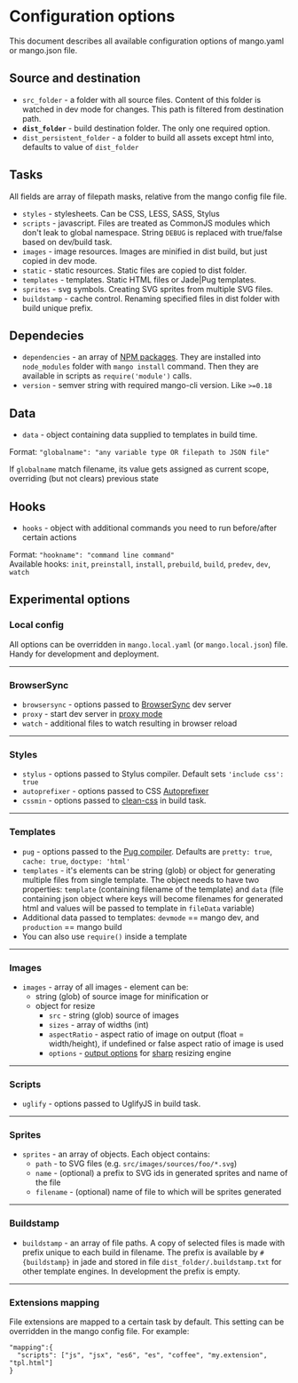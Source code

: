 # Configuration options

This document describes all available configuration options of mango.yaml or mango.json file.

## Source and destination

* `src_folder` - a folder with all source files. Content of this folder is watched in dev mode for changes. This path is filtered from destination path.
* **`dist_folder`** - build destination folder. The only one required option.
* `dist_persistent_folder` - a folder to build all assets except html into, defaults to value of `dist_folder` 

## Tasks

All fields are array of filepath masks, relative from the mango config file file.

* `styles` - stylesheets. Can be CSS, LESS, SASS, Stylus
* `scripts` - javascript. Files are treated as CommonJS modules which don't leak to global namespace. String `DEBUG` is replaced with true/false based on dev/build task.
* `images` - image resources. Images are minified in dist build, but just copied in dev mode.
* `static` - static resources. Static files are copied to dist folder.
* `templates` - templates. Static HTML files or Jade|Pug templates.
* `sprites` - svg symbols. Creating SVG sprites from multiple SVG files.
* `buildstamp` - cache control. Renaming specified files in dist folder with build unique prefix.

## Dependecies

* `dependencies` - an array of [NPM packages](https://www.npmjs.com). They are installed into `node_modules` folder with `mango install` command. Then they are available in scripts as `require('module')` calls.
* `version` - semver string with required mango-cli version. Like `>=0.18`

## Data

* `data` - object containing data supplied to templates in build time.

Format: `"globalname": "any variable type OR filepath to JSON file"`

If `globalname` match filename, its value gets assigned as current scope, overriding (but not clears) previous state

## Hooks

* `hooks` - object with additional commands you need to run before/after certain actions

Format: `"hookname": "command line command"`<br>
Available hooks: `init`, `preinstall`, `install`, `prebuild`, `build`, `predev`, `dev`, `watch`


## Experimental options

### Local config

All options can be overridden in `mango.local.yaml` (or `mango.local.json`) file. Handy for development and deployment.

---

### BrowserSync

* `browsersync` - options passed to [BrowserSync](http://www.browsersync.io/docs/options/) dev server
* `proxy` - start dev server in [proxy mode](http://www.browsersync.io/docs/options/#option-proxy)
* `watch` - additional files to watch resulting in browser reload

---

### Styles

* `stylus` - options passed to Stylus compiler. Default sets `'include css': true`
* `autoprefixer` - options passed to CSS [Autoprefixer](https://github.com/postcss/autoprefixer-core#usage)
* `cssmin` - options passed to [clean-css](https://github.com/jakubpawlowicz/clean-css#how-to-use-clean-css-api) in build task.

---

### Templates

* `pug` - options passed to the [Pug compiler](https://pugjs.org/api/reference.html). Defaults are `pretty: true`, `cache: true`, `doctype: 'html'`
* `templates` - it's elements can be string (glob) or object for generating multiple files from single template. The object needs to have two properties: `template` (containing filename of the template) and `data` (file containing json object where keys will become filenames for generated html and values will be passed to template in `fileData` variable)
* Additional data passed to templates: `devmode` == mango dev, and `production` == mango build
* You can also use `require()` inside a template

---

### Images

* `images` - array of all images - element can be:
    * string (glob) of source image for minification or
    * object for resize
        * `src` - string (glob) source of images
        * `sizes` - array of widths (int)
        * `aspectRatio` - aspect ratio of image on output (float = width/height), if undefined or false aspect ratio of image is used
        * `options` - [output options](http://sharp.dimens.io/en/stable/api-output/#jpeg) for [sharp](http://sharp.dimens.io/en/stable/) resizing engine

---

### Scripts

* `uglify` - options passed to UglifyJS in build task.

---

### Sprites

* `sprites` - an array of objects. Each object contains:
  * `path` - to SVG files (e.g. `src/images/sources/foo/*.svg`)
  * `name` - (optional) a prefix to SVG ids in generated sprites and name of the file
  * `filename` - (optional) name of file to which will be sprites generated

---

### Buildstamp

* `buildstamp` - an array of file paths. A copy of selected files is made with prefix unique to each build in filename. The prefix is available by `#{buildstamp}` in jade and stored in file `dist_folder/.buildstamp.txt` for other template engines. In development the prefix is empty.

---

### Extensions mapping

File extensions are mapped to a certain task by default. This setting can be overridden in the mango config file.
For example:

```
"mapping":{
  "scripts": ["js", "jsx", "es6", "es", "coffee", "my.extension", "tpl.html"]
}
```
